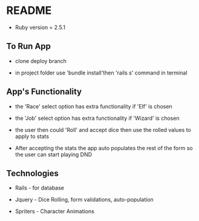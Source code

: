 # README



* Ruby version =  2.5.1

## To Run App

 - clone deploy branch

 - in project folder use 'bundle install'then 'rails s' command in terminal

## App's Functionality

 - the 'Race' select option has extra functionality if 'Elf' is chosen

  - the 'Job' select option has extra functionality if 'Wizard' is chosen

  - the user then could 'Roll' and accept dice then use the rolled values to apply to stats

  - After accepting the stats the app auto populates the rest of the form so the user can start playing DND

## Technologies  

 - Rails - for database

 - Jquery - Dice Rolling, form validations, auto-population

 - Spriters - Character Animations
